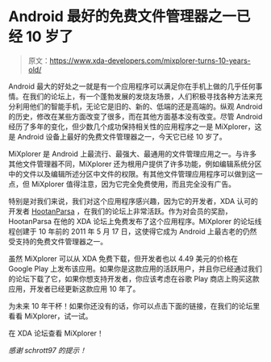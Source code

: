 # Android 最好的免费文件管理器之一已经 10 岁了

> 原文：<https://www.xda-developers.com/mixplorer-turns-10-years-old/>

Android 最大的好处之一就是有一个应用程序可以满足你在手机上做的几乎任何事情。在我们的论坛上，有一个蓬勃发展的发烧友场景，人们积极寻找各种方法来充分利用他们的智能手机，无论它是旧的、新的、低端的还是高端的。纵观 Android 的历史，修改在某些方面改变了很多，而在其他方面基本没有改变。尽管 Android 经历了多年的变化，但少数几个成功保持相关性的应用程序之一是 MiXplorer，这是 Android 设备上最好的免费文件管理器之一，今天它已经 10 岁了。

MiXplorer 是 Android 上最流行、最强大、最通用的文件管理应用之一。与许多其他文件管理器不同，MiXplorer 还为根用户提供了许多功能，例如编辑系统分区中的文件以及编辑所述分区中文件的权限。有其他文件管理应用程序可以做到这一点，但 MiXplorer 值得注意，因为它完全免费使用，而且完全没有广告。

特别是对我们来说，我们对这个应用程序感兴趣，因为它的开发者，XDA 认可的开发者 [HootanParsa](https://forum.xda-developers.com/m/hootanparsa.4070451/) ，在我们的论坛上非常活跃。作为对会员的奖励，HootanParsa 在他的 XDA 论坛上免费发布了这个应用程序。MiXplorer 的论坛线程创建于 10 年前的 2011 年 5 月 17 日，这使得它成为 Android 上最古老的仍然受支持的免费文件管理器之一。

虽然 MiXplorer 可以从 XDA 免费下载，但开发者也以 4.49 美元的价格在 Google Play 上发布该应用。如果你是这款应用的活跃用户，并且你已经通过我们的论坛下载了它，如果你想支持开发者，你应该考虑在谷歌 Play 商店上购买这款应用，开发者已经更新这款应用 10 年了。

为未来 10 年干杯！如果你还没有的话，你可以点击下面的链接，在我们的论坛里看看 MiXplorer，试一试。

在 XDA 论坛查看 MiXplorer！

*感谢 schrott97 的提示！*